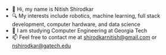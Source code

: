 - 👋 Hi, my name is Nitish Shirodkar
- 🔍 My interests include robotics, machine learning, full stack development, computer hardware, and data science
- 🏫 I am studying Computer Engineering at Georgia Tech
- 📫 Feel free to contact me at shirodkarnitish@gmail.com or nshirodkar@gatech.edu

<!--
**redfrog0479/redfrog0479** is a ✨ _special_ ✨ repository because its `README.md` (this file) appears on your GitHub profile.

Here are some ideas to get you started:

- 🔭 I’m currently working on ...
- 🌱 I’m currently learning ...
- 👯 I’m looking to collaborate on ...
- 🤔 I’m looking for help with ...
- 💬 Ask me about ...
- 📫 How to reach me: ...
- 😄 Pronouns: ...
- ⚡ Fun fact: ...
-->
